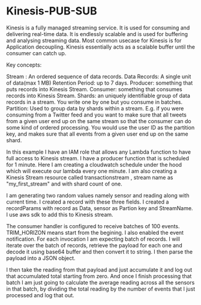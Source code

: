 # Kinesis-PUB-SUB
Kinesis is a fully managed streaming service. It is used for consuming and delivering real-time data. It is endlessly scalable and is used for buffering and analysing streaming data. Most common usecase for Kinesis is for Application decoupling. Kinesis essentially acts as a scalable buffer until the consumer can catch up. 

Key concepts:

Stream : An ordered sequence of data records.
Data Records: A single unit of data(max 1 MB)
Retention Period: up to 7 days.
Producer: something that puts records into Kinesis Stream.
Consumer: something that consumes records into Kinesis Stream.
Shards: an uniquely identifiable group of data records in a stream. You write one by one but you consume in batches.
Partition: Used to group data by shards within a stream. E.g. if you were consuming from a Twitter feed and you want to make sure that all tweets from a given user end up on the same stream so that the consumer can do some kind of ordered processing. You would use the user ID as the partition key, and makes sure that all events from a given user end up on the same shard.

In this example I have an IAM role that allows any Lambda function to have full access to Kinesis stream. I have a producer function that is scheduled for 1 minute. Here I am creating a cloudwatch schedule under the hood which will execute our lambda every one minute. I am also creating a Kinesis Stream resource called transactionstream , stream name as "my_first_stream" and with shard count of one. 

I am generating two random values namely sensor and reading along with current time. I created a record with these three fields. I created a recordParams with record as Data, sensor as Partion key and StreamName. I use aws sdk to add this to Kinesis stream.

The consumer handler is configured to receive batches of 100 events. TRIM_HORIZON means start from the begining. I also enabled the event notification. For each invocation I am expecting batch of records. I will iterate over the batch of records, retrieve the payload for each one and decode it using base64 buffer and then convert it to string. I then parse the payload into a JSON object.

I then take the reading from that payload and just accumulate it and log out that accumulated total starting from zero. And once I finish processing that batch I am just going to calculate the average reading across all the sensors in that batch, by dividing the total reading by the number of events that I just processed and log that out.
